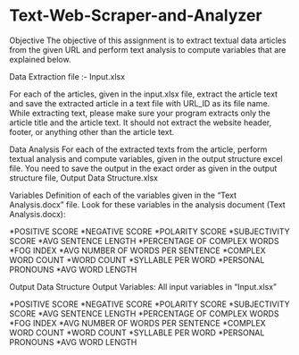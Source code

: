 # Text-Web-Scraper-and-Analyzer

Objective
The objective of this assignment is to extract textual data articles from the given URL and perform text analysis to compute variables that are explained below.

Data Extraction
file :- Input.xlsx

For each of the articles, given in the input.xlsx file, extract the article text and save the extracted article in a text file with URL_ID as its file name. While extracting text, please make sure your program extracts only the article title and the article text. It should not extract the website header, footer, or anything other than the article text.

Data Analysis
For each of the extracted texts from the article, perform textual analysis and compute variables, given in the output structure excel file. You need to save the output in the exact order as given in the output structure file, Output Data Structure.xlsx

Variables
Definition of each of the variables given in the “Text Analysis.docx” file. Look for these variables in the analysis document (Text Analysis.docx):

*POSITIVE SCORE
*NEGATIVE SCORE
*POLARITY SCORE
*SUBJECTIVITY SCORE
*AVG SENTENCE LENGTH
*PERCENTAGE OF COMPLEX WORDS
*FOG INDEX
*AVG NUMBER OF WORDS PER SENTENCE
*COMPLEX WORD COUNT
*WORD COUNT
*SYLLABLE PER WORD
*PERSONAL PRONOUNS
*AVG WORD LENGTH

Output Data Structure
Output Variables: All input variables in “Input.xlsx”

*POSITIVE SCORE
*NEGATIVE SCORE
*POLARITY SCORE
*SUBJECTIVITY SCORE
*AVG SENTENCE LENGTH
*PERCENTAGE OF COMPLEX WORDS
*FOG INDEX
*AVG NUMBER OF WORDS PER SENTENCE
*COMPLEX WORD COUNT
*WORD COUNT
*SYLLABLE PER WORD
*PERSONAL PRONOUNS
*AVG WORD LENGTH
